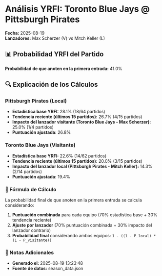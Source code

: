 # Análisis YRFI: Toronto Blue Jays @ Pittsburgh Pirates

**Fecha:** 2025-08-19  
**Lanzadores:** Max Scherzer (V) vs Mitch Keller (L)

## 📊 Probabilidad YRFI del Partido

**Probabilidad de que anoten en la primera entrada:** 41.0%

## 🔍 Explicación de los Cálculos

### Pittsburgh Pirates (Local)
- **Estadística base YRFI:** 28.1% (18/64 partidos)
- **Tendencia reciente (últimos 15 partidos):** 26.7% (4/15 partidos)
- **Impacto del lanzador visitante (Toronto Blue Jays - Max Scherzer):** 25.0% (1/4 partidos)
- **Puntuación ajustada:** 26.8%

### Toronto Blue Jays (Visitante)
- **Estadística base YRFI:** 22.6% (14/62 partidos)
- **Tendencia reciente (últimos 15 partidos):** 20.0% (3/15 partidos)
- **Impacto del lanzador local (Pittsburgh Pirates - Mitch Keller):** 14.3% (2/14 partidos)
- **Puntuación ajustada:** 19.4%

### 📝 Fórmula de Cálculo

La probabilidad final de que anoten en la primera entrada se calcula considerando:
1. **Puntuación combinada** para cada equipo (70% estadística base + 30% tendencia reciente)
2. **Ajuste por lanzador** (70% puntuación combinada + 30% impacto del lanzador contrario)
3. **Probabilidad final** considerando ambos equipos: `1 - ((1 - P_local) * (1 - P_visitante))`

### 📌 Notas Adicionales

- **Generado el:** 2025-08-19 13:23:48
- **Fuente de datos:** season_data.json
